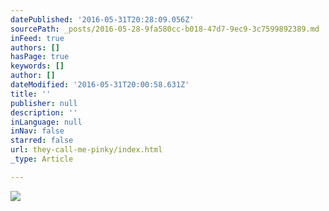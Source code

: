 ```yaml
---
datePublished: '2016-05-31T20:28:09.056Z'
sourcePath: _posts/2016-05-28-9fa580cc-b018-47d7-9ec9-3c7599892389.md
inFeed: true
authors: []
hasPage: true
keywords: []
author: []
dateModified: '2016-05-31T20:00:58.631Z'
title: ''
publisher: null
description: ''
inLanguage: null
inNav: false
starred: false
url: they-call-me-pinky/index.html
_type: Article

---
```

![](https://the-grid-user-content.s3-us-west-2.amazonaws.com/b8a8c548-b67e-4145-aee1-1bf48999bc11.jpg)
